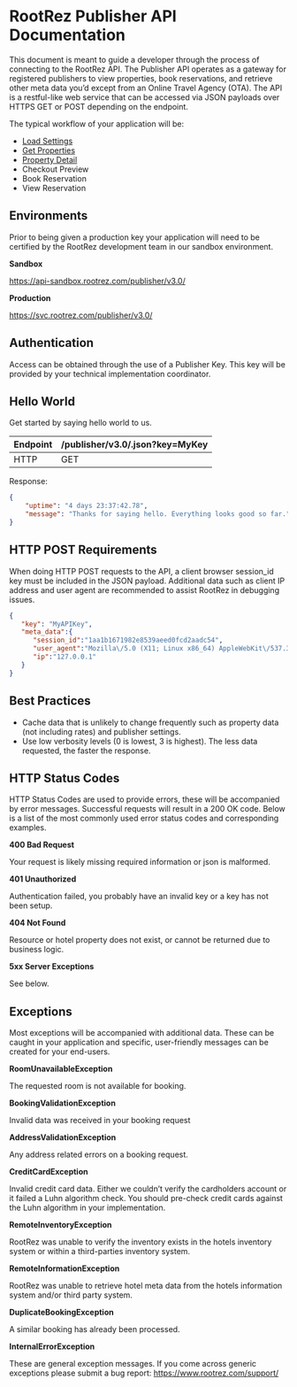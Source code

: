 # RootRez Publisher API Documentation

This document is meant to guide a developer through the process of connecting to the RootRez API. 
The Publisher API operates as a gateway for registered publishers to view properties, book 
reservations, and retrieve other meta data you’d except from an Online Travel Agency (OTA). 
The API is a restful-like web service that can be accessed via JSON payloads over HTTPS GET or
 POST depending on the endpoint.

The typical workflow of your application will be:

- [Load Settings](settings.md)
- [Get Properties](properties.md)
- [Property Detail](property.md)
- Checkout Preview
- Book Reservation
- View Reservation

## Environments

Prior to being given a production key your application will need to be certified by the 
RootRez development team in our sandbox environment. 

**Sandbox** 

https://api-sandbox.rootrez.com/publisher/v3.0/

**Production** 

https://svc.rootrez.com/publisher/v3.0/

## Authentication

Access can be obtained through the use of a Publisher Key. This key will be provided by 
your technical implementation coordinator.


## Hello World 

Get started by saying hello world to us.

|  Endpoint | /publisher/v3.0/.json?key=MyKey |
| ------------- | ------------- |
| HTTP  | GET  |


Response:

```json
{
    "uptime": "4 days 23:37:42.78",
    "message": "Thanks for saying hello. Everything looks good so far."
}
```

## HTTP POST Requirements

When doing HTTP POST requests to the API, a client browser session_id key must be included in the 
JSON payload. Additional data such as client IP address and user agent are recommended to assist 
RootRez in debugging issues.

```json
{
   "key": "MyAPIKey",
   "meta_data":{
      "session_id":"1aa1b1671982e8539aeed0fcd2aadc54",
      "user_agent":"Mozilla\/5.0 (X11; Linux x86_64) AppleWebKit\/537.36 (KHTML, like Gecko) Chrome\/63.0.3239.132 Safari\/537.36",
      "ip":"127.0.0.1"
   }
}
```

## Best Practices

* Cache data that is unlikely to change frequently such as property data (not including rates) 
and publisher settings.
* Use low verbosity levels (0 is lowest, 3 is highest). The less data requested, the faster 
the response.

## HTTP Status Codes

HTTP Status Codes are used to provide errors, these will be accompanied by error messages. 
Successful requests will result in a 200 OK code. Below is a list of the most commonly used 
error status codes and corresponding examples.

**400 Bad Request**

Your request is likely missing required information or json is malformed.

**401 Unauthorized**

Authentication failed, you probably have an invalid key or a key has not been setup.

**404 Not Found**

Resource or hotel property does not exist, or cannot be returned due to business logic.

**5xx Server Exceptions**

See below.

## Exceptions

Most exceptions will be accompanied with additional data. These can be caught in your application and specific, 
user-friendly messages can be created for your end-users.

**RoomUnavailableException**

The requested room is not available for booking.

**BookingValidationException**

Invalid data was received in your booking request

**AddressValidationException**

Any address related errors on a booking request.

**CreditCardException**

Invalid credit card data. Either we couldn’t verify the cardholders account or it failed a 
Luhn algorithm check. You should pre-check credit cards against the Luhn algorithm in your 
implementation.

**RemoteInventoryException**

RootRez was unable to verify the inventory exists in the hotels inventory system or within a 
third-parties inventory system.

**RemoteInformationException**

RootRez was unable to retrieve hotel meta data from the hotels information system and/or 
third party system.

**DuplicateBookingException**

A similar booking has already been processed.

**InternalErrorException**

These are general exception messages. If you come across generic exceptions please 
submit a bug report: https://www.rootrez.com/support/